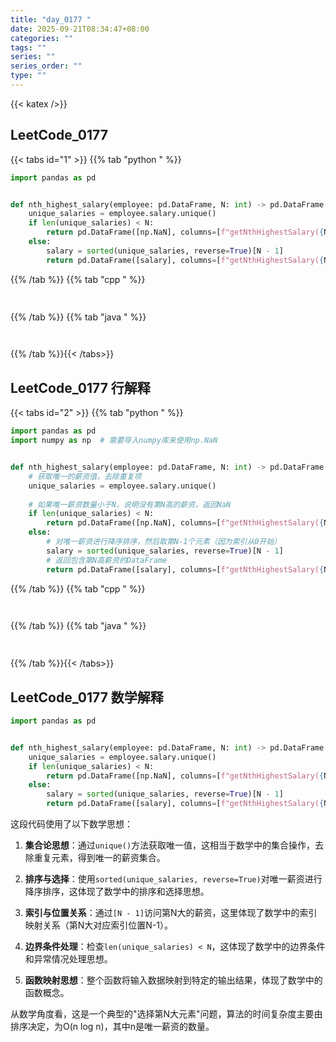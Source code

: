 ```yaml
---
title: "day_0177 "
date: 2025-09-21T08:34:47+08:00
categories: ""
tags: ""
series: ""
series_order: ""
type: ""
---
```


{{< katex />}}


## LeetCode_0177 

{{< tabs id="1" >}}
{{% tab "python " %}}

```python 
import pandas as pd


def nth_highest_salary(employee: pd.DataFrame, N: int) -> pd.DataFrame:
    unique_salaries = employee.salary.unique()
    if len(unique_salaries) < N:
        return pd.DataFrame([np.NaN], columns=[f"getNthHighestSalary({N})"])
    else:
        salary = sorted(unique_salaries, reverse=True)[N - 1]
        return pd.DataFrame([salary], columns=[f"getNthHighestSalary({N})"]) 
```

{{% /tab %}}
{{% tab "cpp " %}}

```cpp 
 
```

{{% /tab %}}
{{% tab "java " %}}

```java 
 
```

{{% /tab %}}{{< /tabs>}}

## LeetCode_0177  行解释

{{< tabs id="2" >}}
{{% tab "python " %}}

```python
import pandas as pd
import numpy as np  # 需要导入numpy库来使用np.NaN


def nth_highest_salary(employee: pd.DataFrame, N: int) -> pd.DataFrame:
    # 获取唯一的薪资值，去除重复项
    unique_salaries = employee.salary.unique()
    
    # 如果唯一薪资数量小于N，说明没有第N高的薪资，返回NaN
    if len(unique_salaries) < N:
        return pd.DataFrame([np.NaN], columns=[f"getNthHighestSalary({N})"])
    else:
        # 对唯一薪资进行降序排序，然后取第N-1个元素（因为索引从0开始）
        salary = sorted(unique_salaries, reverse=True)[N - 1]
        # 返回包含第N高薪资的DataFrame
        return pd.DataFrame([salary], columns=[f"getNthHighestSalary({N})"]) 
```

{{% /tab %}}
{{% tab "cpp " %}}

```cpp 
 
```

{{% /tab %}}
{{% tab "java " %}}

```java 
 
```

{{% /tab %}}{{< /tabs>}}

## LeetCode_0177  数学解释

```python 
import pandas as pd


def nth_highest_salary(employee: pd.DataFrame, N: int) -> pd.DataFrame:
    unique_salaries = employee.salary.unique()
    if len(unique_salaries) < N:
        return pd.DataFrame([np.NaN], columns=[f"getNthHighestSalary({N})"])
    else:
        salary = sorted(unique_salaries, reverse=True)[N - 1]
        return pd.DataFrame([salary], columns=[f"getNthHighestSalary({N})"]) 
```


这段代码使用了以下数学思想：

1. **集合论思想**：通过`unique()`方法获取唯一值，这相当于数学中的集合操作，去除重复元素，得到唯一的薪资集合。

2. **排序与选择**：使用`sorted(unique_salaries, reverse=True)`对唯一薪资进行降序排序，这体现了数学中的排序和选择思想。

3. **索引与位置关系**：通过`[N - 1]`访问第N大的薪资，这里体现了数学中的索引映射关系（第N大对应索引位置N-1）。

4. **边界条件处理**：检查`len(unique_salaries) < N`，这体现了数学中的边界条件和异常情况处理思想。

5. **函数映射思想**：整个函数将输入数据映射到特定的输出结果，体现了数学中的函数概念。

从数学角度看，这是一个典型的"选择第N大元素"问题，算法的时间复杂度主要由排序决定，为O(n log n)，其中n是唯一薪资的数量。

